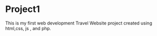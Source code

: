 # Project1
This is my first web development Travel Website project created using html,css, js , and php.
